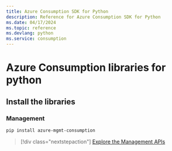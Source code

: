 ```yaml
---
title: Azure Consumption SDK for Python
description: Reference for Azure Consumption SDK for Python
ms.date: 04/17/2024
ms.topic: reference
ms.devlang: python
ms.service: consumption
---
```

# Azure Consumption libraries for python

## Install the libraries


### Management

```bash
pip install azure-mgmt-consumption
```
> [!div class="nextstepaction"]
> [Explore the Management APIs](/python/api/azure-mgmt-consumption)